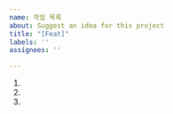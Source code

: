 ```yaml
---
name: 작업 목록
about: Suggest an idea for this project
title: "[Feat]"
labels: ''
assignees: ''

---
```


1. 
2. 
3.
